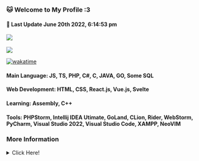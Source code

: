 <h3><b>🐱 Welcome to My Profile :3</b></h3>
    <h4>📝 <b>Last Update June 20th 2022, 6:14:53 pm</b></h4>
<a href="https://Kuu.dripsquad.ga">
    <img src="https://count.getloli.com/get/@MelidaZ?theme=moebooru"/>
</a>
<br>
<br>
<a href="https://Kuu.dripsquad.ga">
    <img src="https://lanyard.cnrad.dev/api/568093374662311956"></a>
</a>

[![wakatime](https://wakatime.com/badge/user/f0797c6d-4099-4a7f-947c-a8144dcd6348.svg)](https://wakatime.com/@f0797c6d-4099-4a7f-947c-a8144dcd6348)

#### Main Language: JS, TS, PHP, C#, C, JAVA, GO, Some SQL
#### Web Development: HTML, CSS, React.js, Vue.js, Svelte
#### Learning: Assembly, C++
#### Tools: PHPStorm, Intellij IDEA Utimate, GoLand, CLion, Rider, WebStorm, PyCharm, Visual Studio 2022, Visual Studio Code, XAMPP, NeoVIM
<h3>More Information</h3>
<details>
    <summary>Click Here!</summary>
    <br>
    <br>
    <div align="center">
        <img src="https://github-readme-stats.vercel.app/api?username=Kuuuuuuuu&show_icons=true&include_all_commits=true&line_height=28.5&count_private=true&title_color=82CAFF&icon_color=82CAFF&bg_color=191970&theme=nord"/>
        <img src="https://github-readme-stats.vercel.app/api/top-langs?username=Kuuuuuuuu&langs_count=15&layout=compact&count_private=true&title_color=82CAFF&icon_color=82CAFF&bg_color=191970&theme=nord"/>
        <br>
        <img src="https://github-profile-trophy.vercel.app/?username=Kuuuuuuuu&row=2&column=4&theme=algolia"/>
        <br>
        <img src="https://github-readme-streak-stats.herokuapp.com/?user=Kuuuuuuuu&theme=dark&background=191970"/>
        <br>
        <br>
        <img src="https://activity-graph.herokuapp.com/graph?username=Kuuuuuuuu&bg_color=191970&theme=github"/>
        <br>
        <br>
        <img src="https://github-readme-stats.vercel.app/api/wakatime?username=Kuu&title_color=82CAFF&icon_color=82CAFF&bg_color=191970&theme=nord"
    </div>
</details>
